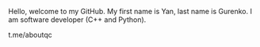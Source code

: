 Hello, welcome to my GitHub.
My first name is Yan, last name is Gurenko. I am software developer (C++ and Python).

t.me/aboutqc
